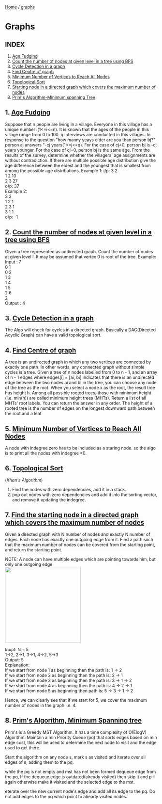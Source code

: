 [Home](https://github.com/kanti170102041/Code_Bank/) / [graphs](https://github.com/kanti170102041/Code_Bank/tree/main/Graphs)
# Graphs

## INDEX
1. [Age Fudging](README.md#1-age-fudging)
2. [Count the number of nodes at given level in a tree using BFS](README.md#2-count-the-number-of-nodes-at-given-level-in-a-tree-using-bfs)
3. [Cycle Detection in a graph](README.md#3-cycle-detection-in-a-graph)
4. [Find Centre of graph](README.md#4-find-centre-of-graph)
5. [Minimum Number of Vertices to Reach All Nodes](README.md#5-minimum-number-of-vertices-to-reach-all-nodes)
6. [Topological Sort](README.md#6-topological-sort)
7. [Starting node in a directed graph which covers the maximum number of nodes](https://github.com/kanti170102041/Code_Bank/blob/main/Graphs/README.md#7-find-the-starting-node-in-a-directed-graph-which-covers-the-maximum-number-of-nodes)
8. [Prim's Algorithm-Minimum spanning Tree](https://github.com/kanti170102041/Code_Bank/blob/main/Graphs/README.md#8-prims-algorithm-minimum-spanning-tree)


## 1. [Age Fudging](https://github.com/kanti170102041/Code_Bank/blob/main/Graphs/Codes/Age%20Fudging.cpp)

Suppose that n people are living in a village. Everyone in this village has a unique number i(1<=i<=n). It is known that the ages of the people in this village range from 0 to 100.
q interviews are conducted in this villages. In response to the question "how manny yeays older are you than person bj?" person aj answers "-cj years(1<=j<=q). For the case of cj<0, person bj is -cj years younger. For the case of cj=0, person bj is the same age.
From the results of the survey, determine whether the villagers' age assignments are without contradiction. If there are multiple possible age distribution give the age difference between the eldest and the youngest that is smallest from among the possible age distributions.
Example 1:
i/p:
  3 2<br />
  1 2 10<br />
  2 3 27<br />
o/p: 37<br />
Example 2:<br />
  3 3<br />
  1 2 1<br />
  2 3 1<br />
  3 1 1<br />
o/p: -1

## 2. [Count the number of nodes at given level in a tree using BFS](https://github.com/kanti170102041/Code_Bank/blob/main/Graphs/Codes/Count%20the%20number%20of%20nodes%20at%20given%20level%20in%20a%20tree%20using%20BFS.cpp)

Given a tree represented as undirected graph. Count the number of nodes at given level l. It may be assumed that vertex 0 is root of the tree.
Example:
Input :   7<br />
          0 1<br />
          0 2<br />
          1 3<br />
          1 4<br />
          1 5<br />
          2 6<br />
          2<br />
Output :  4

## 3. [Cycle Detection in a graph](https://github.com/kanti170102041/Code_Bank/blob/main/Graphs/Codes/Cycle%20Detection%20in%20a%20graph.cpp)

The Algo will check for cycles in a directed graph. Basically a DAG(Directed Acyclic Graph) can have a valid topological sort.

## 4. [Find Centre of graph](https://github.com/kanti170102041/Code_Bank/blob/main/Graphs/Codes/Find%20Centre%20of%20graph.cpp)
      
A tree is an undirected graph in which any two vertices are connected by exactly one path. In other words, any connected graph without simple cycles is a tree.
Given a tree of n nodes labelled from 0 to n - 1, and an array of n - 1 edges where edges[i] = [ai, bi] indicates that there is an undirected edge between the two nodes ai and bi in the tree,
you can choose any node of the tree as the root. When you select a node x as the root, the result tree has height h. Among all possible rooted trees, those with minimum height (i.e. min(h))  are called minimum height trees (MHTs).
Return a list of all MHTs' root labels. You can return the answer in any order.
The height of a rooted tree is the number of edges on the longest downward path between the root and a leaf.

## 5. [Minimum Number of Vertices to Reach All Nodes](https://github.com/kanti170102041/Code_Bank/blob/main/Graphs/Codes/Minimum%20Number%20of%20Vertices%20to%20Reach%20All%20Nodes.cpp)
A node with indegree zero has to be included as a staring node.
so the algo is to print all the nodes with indegree =0.

## 6. [Topological Sort](https://github.com/kanti170102041/Code_Bank/blob/main/Graphs/Codes/Topological%20Sort(Khan's%20Algorithm).cpp)
(*Khan's Algorithm*)
1. Find the nodes with zero dependencies, add it in a stack.
2. pop out nodes with zero dependencies and add it into the sorting vector, and remove it updating the indegree.

## 7. [Find the starting node in a directed graph which covers the maximum number of nodes](https://github.com/kanti170102041/Code_Bank/blob/main/Graphs/Codes/node%20in%20a%20directed%20graph%20which%20covers%20the%20maximum%20number%20of%20nodes.cpp)

Given a directed graph with N number of nodes and exactly N number of edges. Each node has exactly one outgoing edge from it. Find a path such that the maximum number of nodes can be covered from the starting point, and return the starting point.

NOTE: A node can have multiple edges which are pointing towards him, but only one outgoing edge<br />
<img src="https://res.cloudinary.com/practicaldev/image/fetch/s---hjNbSiK--/c_limit%2Cf_auto%2Cfl_progressive%2Cq_auto%2Cw_880/https://dev-to-uploads.s3.amazonaws.com/i/uluzwwtwbjpaon08mc4b.png" width="250">

Inupt: N = 5<br />
1->2, 2->1, 3->1, 4->2, 5->3<br />
Output: 5<br />
Explanation: <br />
If we start from node 1 as beginning then the path is: 1 -> 2<br />
If we start from node 2 as beginning then the path is: 2 -> 1<br />
If we start from node 3 as beginning then the path is: 3 -> 1 -> 2<br />
If we start from node 4 as beginning then the path is: 4 -> 2 -> 1<br />
If we start from node 5 as beginning then path is: 5 -> 3 -> 1 -> 2<br />

Hence, we can clearly see that if we start for 5, we cover the maximum number of nodes in the graph i.e. 4.
## 8. [Prim's Algorithm, Minimum Spanning tree](https://github.com/kanti170102041/Code_Bank/blob/main/Graphs/Codes/prims.cpp)
Prim's is a Greedy MST Algorithm. It has a time complexity of O(ElogV)
Algorithm:
Maintain a min Priority Queue (pq) that sorts edges based on min edge cost, this will be used to determine the next node to visit and the edge used to get there.

Start the algorithm on any node s, mark s as visited and iterate over all edges of s, adding them to the pq.

while the pq is not empty and mst has not been formed dequeue edge from the pq, If the dequeue edge is outdated(already visited) then skip it and pill again otherwise make it visited and the selected edge to the mst.

eterate over the new current node's edge and add all its edge to the pq. Do not add edges to the pq which point to already visited nodes.
